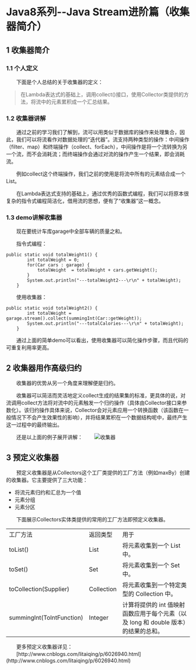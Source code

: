 # Java8系列--Java Stream进阶篇（收集器简介）
## **1 收集器简介**
### **1.1 个人定义**
　　下面是个人总结的关于收集器的定义：
> 在Lambda表达式的基础上，调用collect()接口，使用Collector类提供的方法，将流中的元素累积成一个汇总结果。
### **1.2 收集器讲解**
　　通过之前的学习我们了解到，流可以用类似于数据库的操作来处理集合，因此，我们可以将流看作对数据处理的“迭代器”。流支持两种类型的操作：中间操作（filter、map）和终端操作（collect、forEach），中间操作是将一个流转换为另一个流，而不会消耗流；而终端操作会通过对流的操作产生一个结果，即会消耗流。

　　例如collect这个终端操作，我们之前的使用是将流中所有的元素结合成一个List。

　　在Lambda表达式支持的基础上，通过优秀的函数式编程，我们可以将原本很复杂的指令式编程简洁化，借用流的思想，便有了“收集器”这一概念。
### **1.3 demo讲解收集器**
　　现在要统计车库garage中全部车辆的质量之和。

　　指令式编程：
```
public static void totalWeight1() {
        int totalWeight = 0;
        for(Car cars : garage) {
            totalWeight  = totalWeight + cars.getWeight();
        }
        System.out.println("---totalWeight2---\r\n" + totalWeight);
    }
```
　　使用收集器：
```
public static void totalWeight2() {
        int totalWeight = garage.stream().collect(summingInt(Car::getWeight));
        System.out.println("---totalCalories---\r\n" + totalWeight);
    }
```
　　通过上面的简单demo可以看出，使用收集器可以简化操作步骤，而且代码的可重复利用率更高。
## **2 收集器用作高级归约**
　　收集器的优势从另一个角度来理解便是归约。

　　收集器可以简洁而灵活地定义collect生成的结果集的标准，更具体的说，对流调用collect方法将对流中的元素触发一个归约操作（具体由Collector接口来参数化）。该归约操作具体来说，Collector会对元素应用一个转换函数（该函数在一般情况下不会产生效果性的影响），并将结果累积在一个数据结构呢中，最终产生这一过程中的最终输出。

　　还是以上面的例子展开讲解：
　　![收集器](http://img.blog.csdn.net/20170807164555181?watermark/2/text/aHR0cDovL2Jsb2cuY3Nkbi5uZXQvcXFfMzM0Mjk5Njg=/font/5a6L5L2T/fontsize/400/fill/I0JBQkFCMA==/dissolve/70/gravity/SouthEast)
## **3 预定义收集器**
　　预定义收集器是从Collectors这个工厂类提供的工厂方法（例如maxBy）创建的收集器。它主要提供了三大功能：
 - 将流元素归约和汇总为一个值
 - 元素分组
 - 元素分区

　　下面展示Collectors实体类提供的常用的工厂方法即预定义收集器。
<table>
   <tr>
     <td>工厂方法</td>
     <td>返回类型</td>
     <td>用于</td>
  </tr>
  <tr>
    <td>toList()</td>
    <td>List<T></td>
    <td>将元素收集到一个 List 中。</td>
 </tr>
   <tr>
    <td>toSet()</td>
    <td>Set<T></td>
    <td>将元素收集到一个 Set 中。</td>
 </tr>
   <tr>
    <td>toCollection(Supplier<Collection>)</td>
    <td>Collection<T></td>
    <td> 	将元素收集到一个特定类型的 Collection 中。</td>
 </tr>
   <tr>
    <td>summingInt(ToIntFunction<T>)</td>
    <td>Integer<T></td>
    <td>计算将提供的 int 值映射函数应用于每个元素（以及 long 和 double 版本）的结果的总和。</td>
 </tr>
</table>
　　更多预定义收集器详见：
　　[http://www.cnblogs.com/litaiqing/p/6026940.html](http://www.cnblogs.com/litaiqing/p/6026940.html)


